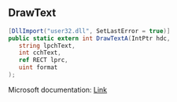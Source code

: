 ## DrawText

```csharp
[DllImport("user32.dll", SetLastError = true)]
public static extern int DrawTextA(IntPtr hdc,
   string lpchText,
   int cchText,
   ref RECT lprc,
   uint format
);
```

Microsoft documentation: [Link](https://docs.microsoft.com/en-us/windows/win32/api/winuser/nf-winuser-drawtexta)
